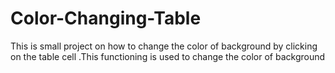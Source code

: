 # Color-Changing-Table
This is small project on how to change the color of background by clicking on the table cell .This functioning is used to change the color of background 

